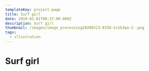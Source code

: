 ```yaml
---
templateKey: project-page
title: Surf girl
date: 2019-01-01T08:37:00.000Z
description: Surf girl
thumbnail: /images/image_processing20200313-8150-1v1k3qa-1-.png
tags:
  - illustration
---
```

# Surf girl